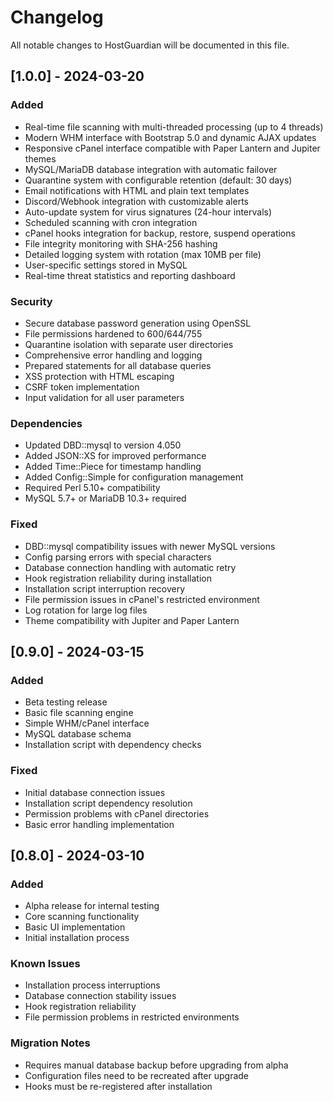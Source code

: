 # Changelog

All notable changes to HostGuardian will be documented in this file.

## [1.0.0] - 2024-03-20

### Added
- Real-time file scanning with multi-threaded processing (up to 4 threads)
- Modern WHM interface with Bootstrap 5.0 and dynamic AJAX updates
- Responsive cPanel interface compatible with Paper Lantern and Jupiter themes
- MySQL/MariaDB database integration with automatic failover
- Quarantine system with configurable retention (default: 30 days)
- Email notifications with HTML and plain text templates
- Discord/Webhook integration with customizable alerts
- Auto-update system for virus signatures (24-hour intervals)
- Scheduled scanning with cron integration
- cPanel hooks integration for backup, restore, suspend operations
- File integrity monitoring with SHA-256 hashing
- Detailed logging system with rotation (max 10MB per file)
- User-specific settings stored in MySQL
- Real-time threat statistics and reporting dashboard

### Security
- Secure database password generation using OpenSSL
- File permissions hardened to 600/644/755
- Quarantine isolation with separate user directories
- Comprehensive error handling and logging
- Prepared statements for all database queries
- XSS protection with HTML escaping
- CSRF token implementation
- Input validation for all user parameters

### Dependencies
- Updated DBD::mysql to version 4.050
- Added JSON::XS for improved performance
- Added Time::Piece for timestamp handling
- Added Config::Simple for configuration management
- Required Perl 5.10+ compatibility
- MySQL 5.7+ or MariaDB 10.3+ required

### Fixed
- DBD::mysql compatibility issues with newer MySQL versions
- Config parsing errors with special characters
- Database connection handling with automatic retry
- Hook registration reliability during installation
- Installation script interruption recovery
- File permission issues in cPanel's restricted environment
- Log rotation for large log files
- Theme compatibility with Jupiter and Paper Lantern

## [0.9.0] - 2024-03-15

### Added
- Beta testing release
- Basic file scanning engine
- Simple WHM/cPanel interface
- MySQL database schema
- Installation script with dependency checks

### Fixed
- Initial database connection issues
- Installation script dependency resolution
- Permission problems with cPanel directories
- Basic error handling implementation

## [0.8.0] - 2024-03-10

### Added
- Alpha release for internal testing
- Core scanning functionality
- Basic UI implementation
- Initial installation process

### Known Issues
- Installation process interruptions
- Database connection stability issues
- Hook registration reliability
- File permission problems in restricted environments

### Migration Notes
- Requires manual database backup before upgrading from alpha
- Configuration files need to be recreated after upgrade
- Hooks must be re-registered after installation 